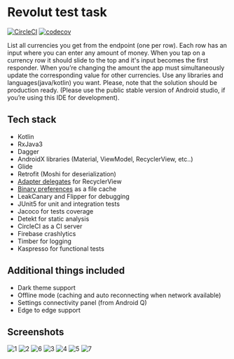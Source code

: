 # Revolut test task

[![CircleCI](https://circleci.com/gh/ilya-rb/RevolutTestTask/tree/main.svg?style=svg)](https://circleci.com/gh/ilya-rb/RevolutTestTask/tree/main)
[![codecov](https://codecov.io/gh/ilya-rb/RevolutTestTask/branch/main/graph/badge.svg?token=TT37OD91DA)](https://codecov.io/gh/ilya-rb/RevolutTestTask)

List all currencies you get from the endpoint (one per row). Each row has an input where
you can enter any amount of money. When you tap on a currency row it should slide to
the top and it's input becomes the first responder. When you’re changing the amount
the app must simultaneously update the corresponding value for other currencies.
Use any libraries and languages(java/kotlin) you want. Please, note that the solution
should be ​production ready. ​(Please use the public stable version of Android studio, if
you’re using this IDE for development).

## Tech stack

- Kotlin
- RxJava3
- Dagger
- AndroidX libraries (Material, ViewModel, RecyclerView, etc..)
- Glide
- Retrofit (Moshi for deserialization)
- [Adapter delegates](https://github.com/sockeqwe/AdapterDelegates) for RecyclerView 
- [Binary preferences](https://github.com/yandextaxitech/binaryprefs) as a file cache
- LeakCanary and Flipper for debugging
- JUnit5 for unit and integration tests
- Jacoco for tests coverage
- Detekt for static analysis
- CircleCI as a CI server
- Firebase crashlytics
- Timber for logging
- Kaspresso for functional tests

## Additional things included

- Dark theme support
- Offline mode (caching and auto reconnecting when network available)
- Settings connectivity panel (from Android Q)
- Edge to edge support

## Screenshots
![1](https://github.com/ilya-rb/RevolutTestTask/blob/main/art/1.jpeg)
![2](https://github.com/ilya-rb/RevolutTestTask/blob/main/art/2.jpeg)
![6](https://github.com/ilya-rb/RevolutTestTask/blob/main/art/6.jpeg)
![3](https://github.com/ilya-rb/RevolutTestTask/blob/main/art/3.jpeg)
![4](https://github.com/ilya-rb/RevolutTestTask/blob/main/art/4.jpeg)
![5](https://github.com/ilya-rb/RevolutTestTask/blob/main/art/5.jpeg)
![7](https://github.com/ilya-rb/RevolutTestTask/blob/main/art/7.jpeg)